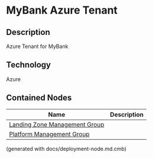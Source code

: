 # MyBank Azure Tenant
## Description
Azure Tenant for MyBank

## Technology
Azure

## Contained Nodes
Name | Description 
---|---
[Landing Zone Management Group](../../../mybank/it-management/azure/landing-zone-management-group.md) | 
[Platform Management Group](../../../mybank/it-management/azure/platform-management-group.md) | 


(generated with docs/deployment-node.md.cmb)
